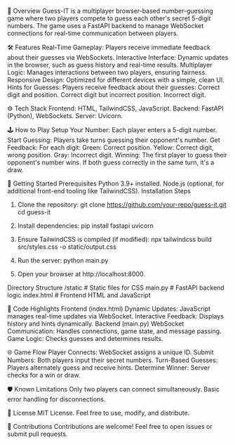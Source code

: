 📖 Overview
Guess-IT is a multiplayer browser-based number-guessing game where two players compete to guess each other's secret 5-digit numbers. 
The game uses a FastAPI backend to manage WebSocket connections for real-time communication between players.

🛠 Features
Real-Time Gameplay: Players receive immediate feedback about their guesses via WebSockets.
Interactive Interface: Dynamic updates in the browser, such as guess history and real-time results.
Multiplayer Logic: Manages interactions between two players, ensuring fairness.
Responsive Design: Optimized for different devices with a simple, clean UI.
Hints for Guesses: Players receive feedback about their guesses:
Correct digit and position.
Correct digit but incorrect position.
Incorrect digit.

⚙️ Tech Stack
Frontend: HTML, TailwindCSS, JavaScript.
Backend: FastAPI (Python), WebSockets.
Server: Uvicorn.

🕹 How to Play
Setup Your Number: Each player enters a 5-digit number.
Start Guessing: Players take turns guessing their opponent's number.
Get Feedback: For each digit:
Green: Correct position.
Yellow: Correct digit, wrong position.
Gray: Incorrect digit.
Winning: The first player to guess their opponent's number wins. If both guess correctly in the same turn, it's a draw.

🚀 Getting Started
Prerequisites
Python 3.9+ installed.
Node.js (optional, for additional front-end tooling like TailwindCSS).
Installation Steps

1. Clone the repository:
git clone https://github.com/your-repo/guess-it.git
cd guess-it

2. Install dependencies:
pip install fastapi uvicorn

3. Ensure TailwindCSS is compiled (if modified):
npx tailwindcss build src/styles.css -o static/output.css

4. Run the server:
python main.py

5. Open your browser at http://localhost:8000.

Directory Structure
/static         # Static files for CSS
main.py         # FastAPI backend logic
index.html      # Frontend HTML and JavaScript

📂 Code Highlights
Frontend (index.html)
Dynamic Updates: JavaScript manages real-time updates via WebSocket.
Interactive Feedback: Displays history and hints dynamically.
Backend (main.py)
WebSocket Communication: Handles connections, game state, and message passing.
Game Logic: Checks guesses and determines results.

🌐 Game Flow
Player Connects: WebSocket assigns a unique ID.
Submit Numbers: Both players input their secret numbers.
Turn-Based Guesses: Players alternately guess and receive hints.
Determine Winner: Server checks for a win or draw.

🛡 Known Limitations
Only two players can connect simultaneously.
Basic error handling for disconnections.

📜 License
MIT License. Feel free to use, modify, and distribute.

🤝 Contributions
Contributions are welcome! Feel free to open issues or submit pull requests.
